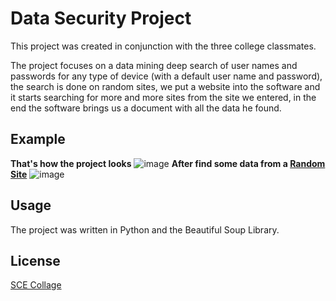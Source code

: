# Data Security Project

This project was created in conjunction with the three college classmates.

The project focuses on a data mining deep search of user names and passwords for any type of device (with a default user name and password),
the search is done on random sites, we put a website into the software and it starts searching for more and more sites from the site we entered,
in the end the software brings us a document with all the data he found.
## Example
**That's how the project looks**
![image](https://user-images.githubusercontent.com/33221427/61329376-d908ce00-a825-11e9-994f-dcbd992baba9.png)
**After find some data from a [Random Site](https://www.a1securitycameras.com/technical-support/default-username-passwords-ip-addresses-for-surveillance-cameras/)**
![image](https://user-images.githubusercontent.com/33221427/61329511-271dd180-a826-11e9-8860-4d14c1a4847d.png)
## Usage
The project was written in Python and the Beautiful Soup Library.

## License
[SCE Collage](https://www.sce.ac.il/)
